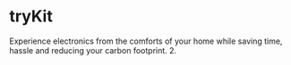 # tryKit
Experience electronics from the comforts of your home while saving time, hassle and reducing your carbon footprint.   2. 
